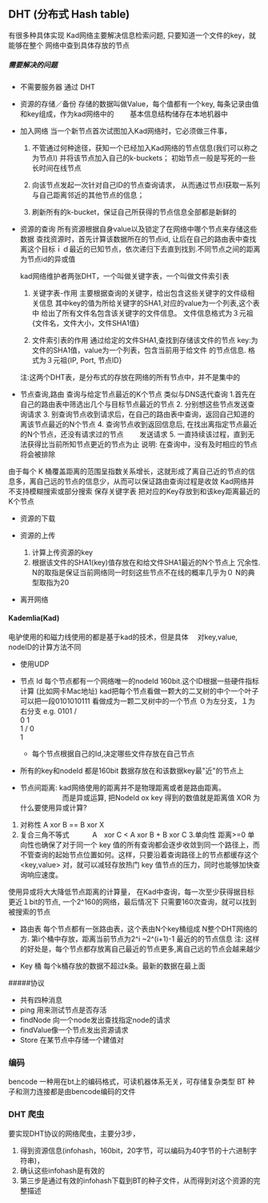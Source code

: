 ## DHT (分布式 Hash table)

有很多种具体实现
Kad网络主要解决信息检索问题, 只要知道一个文件的key，就能够在整个
网络中查到具体存放的节点

##### 需要解决的问题
* 不需要服务器 通过 DHT
* 资源的存储／备份
  存储的数据叫做Value，每个值都有一个key, 每条记录由值和key组成，作为kad网络中的
    　　基本信息结构储存在本地机器中

* 加入网络
  当一个新节点首次试图加入Kad网络时，它必须做三件事，
    1. 不管通过何种途径，获知一个已经加入Kad网络的节点信息(我们可以称之为节点I)
       并将该节点加入自己的k-buckets；
          初始节点一般是写死的一些长时间在线节点

    2. 向该节点发起一次针对自己ID的节点查询请求，
       从而通过节点I获取一系列与自己距离邻近的其他节点的信息；
    3. 刷新所有的k-bucket，保证自己所获得的节点信息全部都是新鲜的
  

* 资源的查询
   所有资源根据自身value以及锁定了在网络中哪个节点来存储这些数据
   查找资源时，首先计算该数据所在的节点id, 让后在自己的路由表中查找
   离这个目标ｉｄ最近的已知节点，依次递归下去直到找到.不同节点之间的距离
   为节点id的异或值

   kad网络维护者两张DHT，一个叫做关键字表，一个叫做文件索引表
   1. 关键字表-作用
     主要根据查询的关键字，给出包含这些关键字的文件级相关信息
     其中key的值为所给关键字的SHA1,对应的value为一个列表,这个表中
     给出了所有文件名包含该关键字的文件信息。
     文件信息格式为３元祖 {文件名，文件大小，文件SHA1值}

  2. 文件索引表的作用
    通过给定的文件SHA1,查找到存储该文件的节点
    key:为文件的SHA1值，value为一个列表，包含当前用于给文件
    的节点信息. 格式为３元祖{IP, Port, 节点ID}
    

    注:这两个DHT表，是分布式的存放在网络的所有节点中，并不是集中的

* 节点查询,路由
   查询与给定节点最近的K个节点
   类似与DNS迭代查询
   1.首先在自己的路由表中筛选出几个与目标节点最近的节点
   2. 分别想这些节点发送查询请求
   3. 别查询节点收到请求后，在自己的路由表中查询，返回自己知道的离该节点最近的N个节点
   4. 查询节点收到返回信息后, 在找出离指定节点最近的N个节点，还没有请求过的节点
   　　发送请求
   5. 一直持续该过程，直到无法获得比当前所知节点更近的节点为止
   说明: 在查询中，没有及时相应的节点将会被排除

   
由于每个 K 桶覆盖距离的范围呈指数关系增长，这就形成了离自己近的节点的信息多，离自己远的节点的信息少，从而可以保证路由查询过程是收敛
 Kad网络并不支持模糊搜索或部分搜索
 保存关键字表
 把对应的Key存放到和该key距离最近的K个节点

* 资源的下载


* 资源的上传
  1. 计算上传资源的key
  2. 根据该文件的SHA1(key)值存放在和给文件SHA1最近的N个节点上
  冗余性. N的取指是保证当前网络同一时刻这些节点不在线的概率几乎为０
  N的典型取指为20

    

* 离开网络


#### Kademlia(Kad)
电驴使用的和磁力线使用的都是基于kad的技术，但是具体
　对key,value, nodeID的计算方法不同
* 使用UDP


* 节点
  Id
  每个节点都有一个网络唯一的nodeId 160bit.这个ID根据一些硬件指标计算
  (比如网卡Mac地址)
  kad把每个节点看做一颗大的二叉树的中个一个叶子
    可以把一段0101010111 看做成为一颗二叉树中的一个节点
    ０为左分支，１为右分支
      e.g. 0101
        /\
       0  1
       \
        1
       /
       0
       \
       1

  * 每个节点根据自己的Id,决定哪些文件存放在自己节点

* 所有的key和nodeId 都是160bit
   数据存放在和该数据key最"近"的节点上

* 节点间距离: kad网络使用的距离并不是物理距离或者是路由距离。
　　　　　　而是异或运算, 把NodeId ox key 得到的数值就是距离值
  XOR
 为什么要使用异或计算?
 1. 对称性
     A xor B == B xor X
 2. 复合三角不等式
 　　　A　xor C < A xor B + B xor C
 3.单向性
   距离>=0
    单向性也确保了对于同一个 key 值的所有查询都会逐步收敛到同一个路径上，而不管查询的起始节点位置如何。这样，只要沿着查询路径上的节点都缓存这个 <key,value> 对，就可以减轻存放热门 key 值节点的压力，同时也能够加快查询响应速度。

 使用异或将大大降低节点距离的计算量，
 在Kad中查询，每一次至少获得据目标更近１bit的节点, 一个2^160的网络，最后情况下
 只需要160次查询，就可以找到被搜索的节点

* 路由表
   每个节点都有一张路由表，这个表由N个key桶组成
   N整个DHT网络的方. 第i个桶中存放，距离当前节点为2^i ~2^(i+1)-1
   最近的的节点信息
   注: 这样的好处是，每个节点都存放离自己最近的节点更多,离自己远的节点会越来越少

* Key 桶
    每个k桶存放的数据不超过k条。最新的数据在最上面



#####协议
* 共有四种消息
* ping 用来测试节点是否存活
* findNode 向一个node发出查找指定node的请求
* findValue像一个节点发出资源请求
* Store 在某节点中存储一个建值对

### 编码
 bencode
一种用在bt上的编码格式，可读机器体系无关，可存储复杂类型
BT 种子和测力连接都是由bencode编码的文件


### DHT 爬虫
要实现DHT协议的网络爬虫，主要分3步，
1. 得到资源信息(infohash，160bit，20字节，可以编码为40字节的十六进制字符串)，
2. 确认这些infohash是有效的
3. 第三步是通过有效的infohash下载到BT的种子文件，从而得到对这个资源的完整描述


